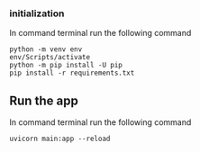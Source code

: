 ### initialization
In command terminal run the following command
```shell
python -m venv env
env/Scripts/activate
python -m pip install -U pip
pip install -r requirements.txt
```

## Run the app 
In command terminal run the following command
```shell
uvicorn main:app --reload
```

